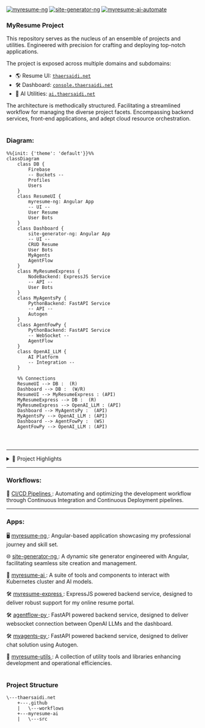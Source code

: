 [![myresume-ng](https://github.com/thaer899/thaersaidi.net/actions/workflows/myresume-ng.yml/badge.svg?branch=master)](https://github.com/thaer899/thaersaidi.net/actions/workflows/myresume-ng.yml)
[![site-generator-ng](https://github.com/thaer899/thaersaidi.net/actions/workflows/site-generator-ng.yml/badge.svg?branch=master)](https://github.com/thaer899/thaersaidi.net/actions/workflows/site-generator-ng.yml)
[![myresume-ai-automate](https://github.com/thaer899/thaersaidi.net/actions/workflows/myresume-ai-automate.yml/badge.svg?branch=master)](https://github.com/thaer899/thaersaidi.net/actions/workflows/myresume-ai-automate.yml)

### MyResume Project

This repository serves as the nucleus of an ensemble of projects and utilities.
Engineered with precision for crafting and deploying top-notch applications.

The project is exposed across multiple domains and subdomains:

- 🌎 Resume UI: [`thaersaidi.net`](https://thaersaidi.net)
- 🛠️ Dashboard: [`console.thaersaidi.net`](https://console.thaersaidi.net)
- 🧠 AI Utilities: [`ai.thaersaidi.net`](https://ai.thaersaidi.net)

The architecture is methodically structured.
Facilitating a streamlined workflow for managing the diverse project facets.
Encompassing backend services, front-end applications, and adept cloud resource orchestration.

#

### Diagram:

```mermaid
%%{init: {'theme': 'default'}}%%
classDiagram
    class DB {
        Firebase
        -- Buckets --
        Profiles
        Users
    }
    class ResumeUI {
        myresume-ng: Angular App
        -- UI --
        User Resume
        User Bots
    }
    class Dashboard {
        site-generator-ng: Angular App
        -- UI --
        CRUD Resume
        User Bots
        MyAgents
        AgentFlow
    }
    class MyResumeExpress {
        NodeBackend: ExpressJS Service
        -- API --
        User Bots
    }
    class MyAgentsPy {
        PythonBackend: FastAPI Service
        -- API --
        Autogen
    }
    class AgentFowPy {
        PythonBackend: FastAPI Service
        -- WebSocket --
        AgentFlow
    }
    class OpenAI_LLM {
        AI Platform
        -- Integration --
    }

    %% Connections
    ResumeUI --> DB :  (R)
    Dashboard --> DB :  (W/R)
    ResumeUI --> MyResumeExpress : (API)
    MyResumeExpress --> DB :  (R)
    MyResumeExpress --> OpenAI_LLM : (API)
    Dashboard --> MyAgentsPy :  (API)
    MyAgentsPy --> OpenAI_LLM : (API)
    Dashboard --> AgentFowPy :  (WS)
    AgentFowPy --> OpenAI_LLM : (API)


```

#

---

<details>
<summary>📂 Project Highlights</summary>

- **Summary**: Intelligent solutions.
- **Backend**: Backend services to interact with database and enhance UIs.
- **Frontend**: Front-end using angular applications for a resume exposure.
- **Admin Console**: Administrative console configurable using angular for UI and BOT management and orchestration.
- **AI**: A suite of tools and components to interact with AI models.
- **Utils**: A suite of tools for automating and streamlining various aspects of the project.
- **CI/CD**: Automation pipelines for all aspects of the project.
</details>

---

### Workflows:

🔄 [CI/CD Pipelines ](https://github.com/thaer899/thaersaidi.net/tree/master/.github/workflows/): Automating and optimizing the development workflow through Continuous Integration and Continuous Deployment pipelines.

---

### Apps:

🖥️ [myresume-ng ](https://github.com/thaer899/thaersaidi.net/tree/master/myresume-ng):
Angular-based application showcasing my professional journey and skill set.

🌐 [site-generator-ng ](https://github.com/thaer899/thaersaidi.net/tree/master/site-generator-ng):
A dynamic site generator engineered with Angular, facilitating seamless site creation and management.

🧠 [myresume-ai ](https://github.com/thaer899/thaersaidi.net/tree/master/myresume-ai):
A suite of tools and components to interact with Kubernetes cluster and AI models.

🛠️ [myresume-express ](https://github.com/thaer899/thaersaidi.net/tree/master/myresume-express):
ExpressJS powered backend service, designed to deliver robust support for my online resume portal.

🛠️ [agentflow-py ](https://github.com/thaer899/thaersaidi.net/tree/master/agentflow-py):
FastAPI powered backend service, designed to deliver websocket connection between OpenAI LLMs and the dashboard.

🛠️ [myagents-py ](https://github.com/thaer899/thaersaidi.net/tree/master/myagents-py):
FastAPI powered backend service, designed to deliver chat solution using Autogen.

🧰 [myresume-utils ](https://github.com/thaer899/thaersaidi.net/tree/master/myresume-utils):
A collection of utility tools and libraries enhancing development and operational efficiencies.

#

### Project Structure

```plaintext
\---thaersaidi.net
    +---.github
    |   \---workflows
    +---myresume-ai
    |   \---src
```
